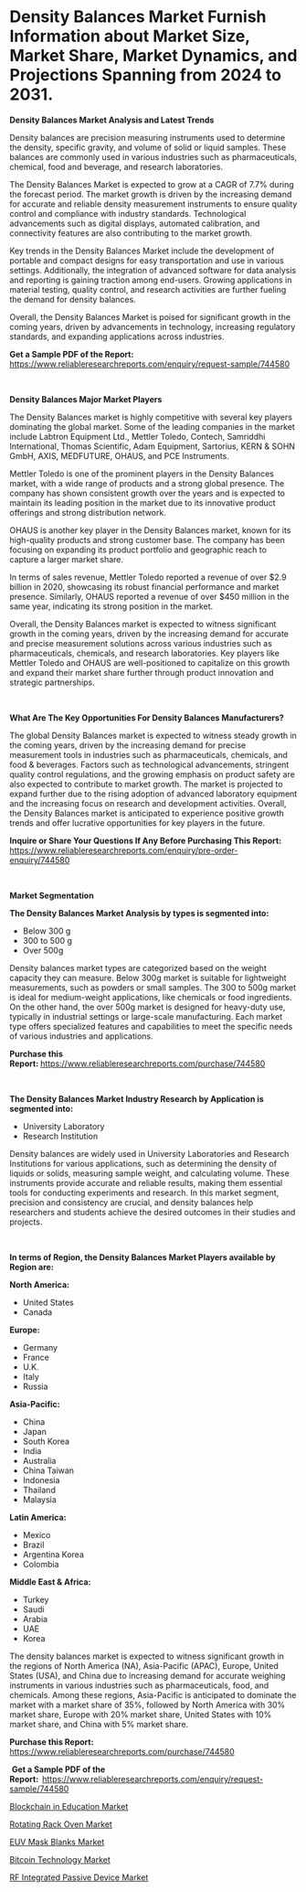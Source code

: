 <p><h1>Density Balances Market Furnish Information about Market Size, Market Share, Market Dynamics, and Projections Spanning from 2024 to 2031.</h1></p><p><strong>Density Balances Market Analysis and Latest Trends</strong></p>
<p><p>Density balances are precision measuring instruments used to determine the density, specific gravity, and volume of solid or liquid samples. These balances are commonly used in various industries such as pharmaceuticals, chemical, food and beverage, and research laboratories.</p><p>The Density Balances Market is expected to grow at a CAGR of 7.7% during the forecast period. The market growth is driven by the increasing demand for accurate and reliable density measurement instruments to ensure quality control and compliance with industry standards. Technological advancements such as digital displays, automated calibration, and connectivity features are also contributing to the market growth.</p><p>Key trends in the Density Balances Market include the development of portable and compact designs for easy transportation and use in various settings. Additionally, the integration of advanced software for data analysis and reporting is gaining traction among end-users. Growing applications in material testing, quality control, and research activities are further fueling the demand for density balances.</p><p>Overall, the Density Balances Market is poised for significant growth in the coming years, driven by advancements in technology, increasing regulatory standards, and expanding applications across industries.</p></p>
<p><strong>Get a Sample PDF of the Report:&nbsp;</strong> <a href="https://www.reliableresearchreports.com/enquiry/request-sample/744580">https://www.reliableresearchreports.com/enquiry/request-sample/744580</a></p>
<p>&nbsp;</p>
<p><strong>Density Balances Major Market Players</strong></p>
<p><p>The Density Balances market is highly competitive with several key players dominating the global market. Some of the leading companies in the market include Labtron Equipment Ltd., Mettler Toledo, Contech, Samriddhi International, Thomas Scientific, Adam Equipment, Sartorius, KERN & SOHN GmbH, AXIS, MEDFUTURE, OHAUS, and PCE Instruments.</p><p>Mettler Toledo is one of the prominent players in the Density Balances market, with a wide range of products and a strong global presence. The company has shown consistent growth over the years and is expected to maintain its leading position in the market due to its innovative product offerings and strong distribution network.</p><p>OHAUS is another key player in the Density Balances market, known for its high-quality products and strong customer base. The company has been focusing on expanding its product portfolio and geographic reach to capture a larger market share.</p><p>In terms of sales revenue, Mettler Toledo reported a revenue of over $2.9 billion in 2020, showcasing its robust financial performance and market presence. Similarly, OHAUS reported a revenue of over $450 million in the same year, indicating its strong position in the market.</p><p>Overall, the Density Balances market is expected to witness significant growth in the coming years, driven by the increasing demand for accurate and precise measurement solutions across various industries such as pharmaceuticals, chemicals, and research laboratories. Key players like Mettler Toledo and OHAUS are well-positioned to capitalize on this growth and expand their market share further through product innovation and strategic partnerships.</p></p>
<p>&nbsp;</p>
<p><strong>What Are The Key Opportunities For Density Balances Manufacturers?</strong></p>
<p><p>The global Density Balances market is expected to witness steady growth in the coming years, driven by the increasing demand for precise measurement tools in industries such as pharmaceuticals, chemicals, and food & beverages. Factors such as technological advancements, stringent quality control regulations, and the growing emphasis on product safety are also expected to contribute to market growth. The market is projected to expand further due to the rising adoption of advanced laboratory equipment and the increasing focus on research and development activities. Overall, the Density Balances market is anticipated to experience positive growth trends and offer lucrative opportunities for key players in the future.</p></p>
<p><strong>Inquire or Share Your Questions If Any Before Purchasing This Report:</strong> <a href="https://www.reliableresearchreports.com/enquiry/pre-order-enquiry/744580">https://www.reliableresearchreports.com/enquiry/pre-order-enquiry/744580</a></p>
<p>&nbsp;</p>
<p><strong>Market Segmentation</strong></p>
<p><strong>The Density Balances Market Analysis by types is segmented into:</strong></p>
<p><ul><li>Below 300 g</li><li>300 to 500 g</li><li>Over 500g</li></ul></p>
<p><p>Density balances market types are categorized based on the weight capacity they can measure. Below 300g market is suitable for lightweight measurements, such as powders or small samples. The 300 to 500g market is ideal for medium-weight applications, like chemicals or food ingredients. On the other hand, the over 500g market is designed for heavy-duty use, typically in industrial settings or large-scale manufacturing. Each market type offers specialized features and capabilities to meet the specific needs of various industries and applications.</p></p>
<p><strong>Purchase this Report:&nbsp;</strong><a href="https://www.reliableresearchreports.com/purchase/744580">https://www.reliableresearchreports.com/purchase/744580</a></p>
<p>&nbsp;</p>
<p><strong>The Density Balances Market Industry Research by Application is segmented into:</strong></p>
<p><ul><li>University Laboratory</li><li>Research Institution</li></ul></p>
<p><p>Density balances are widely used in University Laboratories and Research Institutions for various applications, such as determining the density of liquids or solids, measuring sample weight, and calculating volume. These instruments provide accurate and reliable results, making them essential tools for conducting experiments and research. In this market segment, precision and consistency are crucial, and density balances help researchers and students achieve the desired outcomes in their studies and projects.</p></p>
<p>&nbsp;</p>
<p><strong>In terms of Region, the Density Balances Market Players available by Region are:</strong></p>
<p>
    <p> <strong> North America: </strong>
        <ul>
            <li>United States</li>
            <li>Canada</li>
        </ul>
        </p> 
    <p> <strong> Europe: </strong>
        <ul>
            <li>Germany</li>
            <li>France</li>
            <li>U.K.</li>
            <li>Italy</li>
            <li>Russia</li>
        </ul>
        </p> 
    <p> <strong> Asia-Pacific: </strong>
        <ul>
            <li>China</li>
            <li>Japan</li>
            <li>South Korea</li>
            <li>India</li>
            <li>Australia</li>
            <li>China Taiwan</li>
            <li>Indonesia</li>
            <li>Thailand</li>
            <li>Malaysia</li>
        </ul>
        </p> 
    <p> <strong> Latin America: </strong>
        <ul>
            <li>Mexico</li>
            <li>Brazil</li>
            <li>Argentina Korea</li>
            <li>Colombia</li>
        </ul>
        </p> 
    <p> <strong> Middle East & Africa: </strong>
        <ul>
            <li>Turkey</li>
            <li>Saudi</li>
            <li>Arabia</li>
            <li>UAE</li>
            <li>Korea</li>
        </ul>
    </p>
    </p>
<p><p>The density balances market is expected to witness significant growth in the regions of North America (NA), Asia-Pacific (APAC), Europe, United States (USA), and China due to increasing demand for accurate weighing instruments in various industries such as pharmaceuticals, food, and chemicals. Among these regions, Asia-Pacific is anticipated to dominate the market with a market share of 35%, followed by North America with 30% market share, Europe with 20% market share, United States with 10% market share, and China with 5% market share.</p></p>
<p><strong>Purchase this Report: </strong><a href="https://www.reliableresearchreports.com/purchase/744580">https://www.reliableresearchreports.com/purchase/744580</a></p>
<p>&nbsp;<strong>Get a Sample PDF of the Report:&nbsp;&nbsp;</strong><a href="https://www.reliableresearchreports.com/enquiry/request-sample/744580">https://www.reliableresearchreports.com/enquiry/request-sample/744580</a></p>
<p><strong></strong></p>
<p><p><a href="https://flame-sidecar-702.notion.site/Blockchain-in-Education-Market-Size-Market-Trends-and-Growth-Outlook-forecasted-for-period-from-20-9e3a192748a84c1e855627b19ba5dda7">Blockchain in Education Market</a></p><p><a href="https://full-wildebeest-80b.notion.site/Rotating-Rack-Oven-Market-Dynamics-2024-2031-Also-about-Its-Market-Trends-Projections-and-Opportu-791d7e31c4b34d659a076c2e27567938">Rotating Rack Oven Market</a></p><p><a href="https://view.publitas.com/reportprime-1/euv-mask-blanks-market-a-comprehensive-report-of-its-market-share-growth-trends-2024-2031/">EUV Mask Blanks Market</a></p><p><a href="https://pretty-mail-caf.notion.site/Bitcoin-Technology-Market-Size-and-Growth-Market-Segmentation-Regional-and-Country-Breakdowns-and-42f1f077d76949648a9fff96166c5e06">Bitcoin Technology Market</a></p><p><a href="https://view.publitas.com/reportprime-1/global-rf-integrated-passive-device-market-by-types-applications-and-major-players-with-regional-growth-rate-analysis-and-development-situation-from-2024-to-2031/">RF Integrated Passive Device Market</a></p></p>